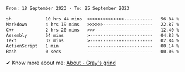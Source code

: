 <!--START_SECTION:waka-->

```txt
From: 18 September 2023 - To: 25 September 2023

sh             10 hrs 44 mins  >>>>>>>>>>>>>>-----------   56.84 %
Markdown       4 hrs 19 mins   >>>>>>-------------------   22.87 %
C++            2 hrs 20 mins   >>>----------------------   12.40 %
Assembly       54 mins         >------------------------   04.83 %
Text           32 mins         >------------------------   02.84 %
ActionScript   1 min           -------------------------   00.14 %
Bash           0 secs          -------------------------   00.06 %
```

<!--END_SECTION:waka-->

<!-- [![grayxu's github stats](https://github-readme-stats.vercel.app/api?username=grayxu&count_private=true&show_icons=true)](https://github.com/grayxu) -->

✔ Know more about me: [About - Gray's grind](https://www.grayxu.cn/)
